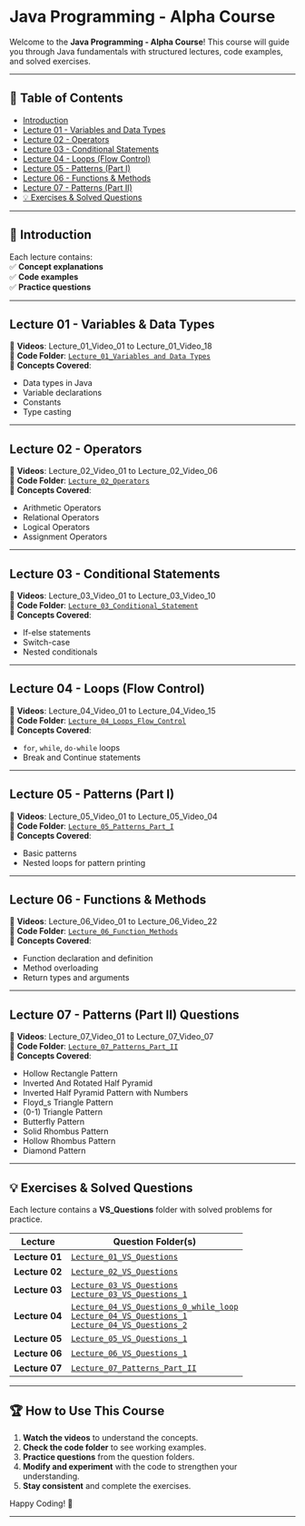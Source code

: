 <!-- IN JAVA IF YOU WANT TO RUN CODE IN TERMINAL YOU HAVE TO ENTER THE FOLDER WHERE YOU PUT THE CODE.
AND THEN IF YOU WANT TO BACK TO ONE FOLDER OR PARENT FOLDER YOU HAVE TO WRITE IN TERMINAL "cd.." and likwise. -->

<!-- IF YOU WANT TO GO HOME DIRECTORY SIMPLY WRITE "cd ~" AND IF YOU WANT TO GO THE LAST FOLDER YOU WERE IN YOU HAVE TO WRITE "cd -" -->

# Java Programming - Alpha Course

Welcome to the **Java Programming - Alpha Course**! This course will guide you through Java fundamentals with structured lectures, code examples, and solved exercises.  

---

## 📌 Table of Contents

- [Introduction](#introduction)
- [Lecture 01 - Variables and Data Types](#lecture-01---variables--data-types)
- [Lecture 02 - Operators](#lecture-02---operators)
- [Lecture 03 - Conditional Statements](#lecture-03---conditional-statements)
- [Lecture 04 - Loops (Flow Control)](#lecture-04---loops-flow-control)
- [Lecture 05 - Patterns (Part I)](#lecture-05---patterns-part-i)
- [Lecture 06 - Functions & Methods](#lecture-06---functions--methods)
- [Lecture 07 - Patterns (Part II)](#lecture-07---patterns-part-ii)
- [💡 Exercises & Solved Questions](#-exercises--solved-questions)

---

## 📖 Introduction

Each lecture contains:  
✅ **Concept explanations**  
✅ **Code examples**  
✅ **Practice questions**  

---

## Lecture 01 - Variables & Data Types
📌 **Videos**: Lecture_01_Video_01 to Lecture_01_Video_18  
📌 **Code Folder**: [`Lecture_01_Variables and Data Types`](https://github.com/prashantsaini1525/Alpha-Course-/tree/main/A.%20Java%20Basics/Lecture_01_Variables_and_DataTypes)  
📌 **Concepts Covered**:
- Data types in Java
- Variable declarations
- Constants
- Type casting  

---

## Lecture 02 - Operators
📌 **Videos**: Lecture_02_Video_01 to Lecture_02_Video_06  
📌 **Code Folder**: [`Lecture_02_Operators`](https://github.com/prashantsaini1525/Alpha-Course-/tree/main/A.%20Java%20Basics/Lecture_02_Operators)  
📌 **Concepts Covered**:
- Arithmetic Operators
- Relational Operators
- Logical Operators
- Assignment Operators  

---

## Lecture 03 - Conditional Statements
📌 **Videos**: Lecture_03_Video_01 to Lecture_03_Video_10  
📌 **Code Folder**: [`Lecture_03_Conditional_Statement`](https://github.com/prashantsaini1525/Alpha-Course-/tree/main/A.%20Java%20Basics/Lecture_03_Conditional_Statement)  
📌 **Concepts Covered**:
- If-else statements
- Switch-case
- Nested conditionals  

---

## Lecture 04 - Loops (Flow Control)
📌 **Videos**: Lecture_04_Video_01 to Lecture_04_Video_15  
📌 **Code Folder**: [`Lecture_04_Loops_Flow_Control`](https://github.com/prashantsaini1525/Alpha-Course-/tree/main/A.%20Java%20Basics/Lecture_04_Loops_Flow_Control)  
📌 **Concepts Covered**:
- `for`, `while`, `do-while` loops
- Break and Continue statements  

---

## Lecture 05 - Patterns (Part I)
📌 **Videos**: Lecture_05_Video_01 to Lecture_05_Video_04  
📌 **Code Folder**: [`Lecture_05_Patterns_Part_I`](https://github.com/prashantsaini1525/Alpha-Course-/tree/main/A.%20Java%20Basics/Lecture_05_Patterns_Part_I)  
📌 **Concepts Covered**:
- Basic patterns
- Nested loops for pattern printing  

---

## Lecture 06 - Functions & Methods
📌 **Videos**: Lecture_06_Video_01 to Lecture_06_Video_22  
📌 **Code Folder**: [`Lecture_06_Function_Methods`](https://github.com/prashantsaini1525/Alpha-Course-/tree/main/A.%20Java%20Basics/Lecture_06_Function%20_%20Methods)  
📌 **Concepts Covered**:
- Function declaration and definition
- Method overloading
- Return types and arguments  

---

## Lecture 07 - Patterns (Part II) Questions 
📌 **Videos**: Lecture_07_Video_01 to Lecture_07_Video_07  
📌 **Code Folder**: [`Lecture_07_Patterns_Part_II`](https://github.com/prashantsaini1525/Alpha-Course-2025/tree/main/A.%20Java%20Basics/Lecture_07_Patterns_Part_II)  
📌 **Concepts Covered**:
- Hollow Rectangle Pattern
- Inverted And Rotated Half Pyramid
- Inverted Half Pyramid Pattern with Numbers
- Floyd_s Triangle Pattern
- (0-1) Triangle Pattern
- Butterfly Pattern
- Solid Rhombus Pattern
- Hollow Rhombus Pattern
- Diamond Pattern

---

## 💡 Exercises & Solved Questions

Each lecture contains a **VS_Questions** folder with solved problems for practice.

| **Lecture**   | **Question Folder(s)** |
|--------------|----------------------|
| **Lecture 01** | [`Lecture_01_VS_Questions`](https://github.com/prashantsaini1525/Alpha-Course-/tree/main/A.%20Java%20Basics/Lecture_01_Variables_and_DataTypes) |
| **Lecture 02** | [`Lecture_02_VS_Questions`](https://github.com/prashantsaini1525/Alpha-Course-/tree/main/A.%20Java%20Basics/Lecture_02_Operators/Lecture_02_VS_Questions) |
| **Lecture 03** | [`Lecture_03_VS_Questions`](https://github.com/prashantsaini1525/Alpha-Course-/tree/main/A.%20Java%20Basics/Lecture_03_Conditional_Statement/Lecture_03_VS_Questions) <br> [`Lecture_03_VS_Questions_1`](https://github.com/prashantsaini1525/Alpha-Course-/tree/main/A.%20Java%20Basics/Lecture_03_Conditional_Statement/Lecture_03_VS_Questions1) |
| **Lecture 04** | [`Lecture_04_VS_Questions_0_while_loop`](https://github.com/prashantsaini1525/Alpha-Course-/tree/main/A.%20Java%20Basics/Lecture_04_Loops_Flow_Control/Lecture_04_VS_Questions_0_while_loop) <br> [`Lecture_04_VS_Questions_1`](https://github.com/prashantsaini1525/Alpha-Course-/tree/main/A.%20Java%20Basics/Lecture_04_Loops_Flow_Control/Lecture_04_VS_Questions_1) <br> [`Lecture_04_VS_Questions_2`](https://github.com/prashantsaini1525/Alpha-Course-/tree/main/A.%20Java%20Basics/Lecture_04_Loops_Flow_Control/Lecture_04_VS_Questions_2) |
| **Lecture 05** | [`Lecture_05_VS_Questions_1`](https://github.com/prashantsaini1525/Alpha-Course-/tree/main/A.%20Java%20Basics/Lecture_05_Patterns_Part_I/Lecture_05_VS_Questions_1) |
| **Lecture 06** | [`Lecture_06_VS_Questions_1`](https://github.com/prashantsaini1525/Alpha-Course-/tree/main/A.%20Java%20Basics/Lecture_06_Function%20_%20Methods/Lecture_06_VS_Questions_1) |
| **Lecture 07** | [`Lecture_07_Patterns_Part_II`](https://github.com/prashantsaini1525/Alpha-Course-2025/tree/main/A.%20Java%20Basics/Lecture_07_Patterns_Part_II) |

---

## 🏆 How to Use This Course

1. **Watch the videos** to understand the concepts.
2. **Check the code folder** to see working examples.
3. **Practice questions** from the question folders.
4. **Modify and experiment** with the code to strengthen your understanding.
5. **Stay consistent** and complete the exercises.  

Happy Coding! 🚀  

---

